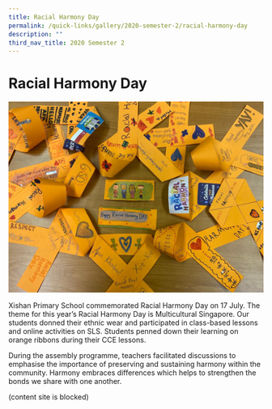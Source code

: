 ```yaml
---
title: Racial Harmony Day
permalink: /quick-links/gallery/2020-semester-2/racial-harmony-day
description: ""
third_nav_title: 2020 Semester 2
---
```

# **Racial Harmony Day**

![](/images/RDH%20(1).jpeg)

Xishan Primary School commemorated Racial Harmony Day on 17 July. The theme for this year’s Racial Harmony Day is Multicultural Singapore. Our students donned their ethnic wear and participated in class-based lessons and online activities on SLS. Students penned down their learning on orange ribbons during their CCE lessons.

During the assembly programme, teachers facilitated discussions to emphasise the importance of preserving and sustaining harmony within the community. Harmony embraces differences which helps to strengthen the bonds we share with one another.

(content site is blocked)